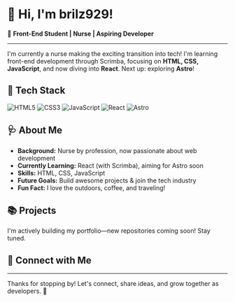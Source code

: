 # 👋 Hi, I'm brilz929!

🌱 **Front-End Student | Nurse | Aspiring Developer**

---

I'm currently a nurse making the exciting transition into tech! I'm learning front-end development through Scrimba, focusing on **HTML, CSS, JavaScript**, and now diving into **React**. Next up: exploring **Astro**!

## 🚀 Tech Stack

![HTML5](https://img.shields.io/badge/HTML5-E34F26?style=for-the-badge&logo=html5&logoColor=fff)
![CSS3](https://img.shields.io/badge/CSS3-1572B6?style=for-the-badge&logo=css3&logoColor=fff)
![JavaScript](https://img.shields.io/badge/JavaScript-F7DF1E?style=for-the-badge&logo=javascript&logoColor=222)
![React](https://img.shields.io/badge/React-20232A?style=for-the-badge&logo=react&logoColor=61DAFB)
![Astro](https://img.shields.io/badge/Astro-1a1a1a?style=for-the-badge&logo=astro&logoColor=ff5d01)

## 🩺 About Me

- **Background:** Nurse by profession, now passionate about web development  
- **Currently Learning:** React (with Scrimba), aiming for Astro soon  
- **Skills:** HTML, CSS, JavaScript  
- **Future Goals:** Build awesome projects & join the tech industry  
- **Fun Fact:** I love the outdoors, coffee, and traveling!

## 📚 Projects

I'm actively building my portfolio—new repositories coming soon! Stay tuned.

## 🤝 Connect with Me

<!-- Add your social links here if you want! For example:
[LinkedIn](https://www.linkedin.com/in/yourname) • [Twitter](https://twitter.com/yourhandle) -->

---

Thanks for stopping by! Let's connect, share ideas, and grow together as developers. 🚀
